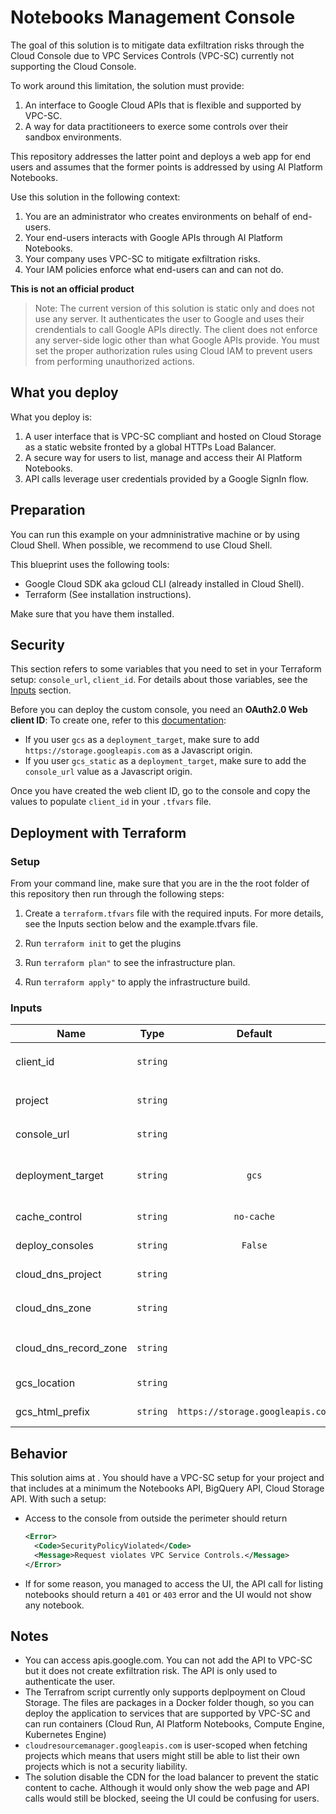 # Notebooks Management Console

The goal of this solution is to mitigate data exfiltration risks through the Cloud Console due to VPC Services Controls (VPC-SC) currently not supporting the Cloud Console.

To work around this limitation, the solution must provide:

1. An interface to Google Cloud APIs that is flexible and supported by VPC-SC.
1. A way for data practitioneers to exerce some controls over their sandbox environments.

This repository addresses the latter point and deploys a web app for end users and assumes that the former points is addressed by using AI Platform Notebooks.

Use this solution in the following context:

1. You are an administrator who creates environments on behalf of end-users.
1. Your end-users interacts with Google APIs through AI Platform Notebooks.
1. Your company uses VPC-SC to mitigate exfiltration risks.
1. Your IAM policies enforce what end-users can and can not do.

**This is not an official product**

> Note: The current version of this solution is static only and does not use any server. It authenticates the user to Google and uses their crendentials to call Google APIs directly. The client does not enforce any server-side logic other than what Google APIs provide. You must set the proper authorization rules using Cloud IAM to prevent users from performing unauthorized actions.

## What you deploy

What you deploy is:

1. A user interface that is VPC-SC compliant and hosted on Cloud Storage as a static website fronted by a global HTTPs Load Balancer.
1. A secure way for users to list, manage and access their AI Platform Notebooks.
1. API calls leverage user credentials provided by a Google SignIn flow.

## Preparation

You can run this example on your admninistrative machine or by using Cloud Shell. When possible, we recommend to use Cloud Shell.

This blueprint uses the following tools:

- Google Cloud SDK aka gcloud CLI (already installed in Cloud Shell).
- Terraform (See installation instructions).

Make sure that you have them installed.

## Security

This section refers to some variables that you need to set in your Terraform setup: `console_url`, `client_id`. For details about those variables, see the [Inputs](#inputs) section.

Before you can deploy the custom console, you need an **OAuth2.0 Web client ID**: To create one, refer to this [documentation](https://support.google.com/cloud/answer/6158849#zippy=%2Cweb-applications):

- If you user `gcs` as a `deployment_target`, make sure to add `https://storage.googleapis.com` as a Javascript origin.
- If you user `gcs_static` as a `deployment_target`, make sure to add the `console_url` value as a Javascript origin.

Once you have created the web client ID, go to the console and copy the values to populate `client_id` in your `.tfvars` file.

## Deployment with Terraform

### Setup

From your command line, make sure that you are in the the root folder of this repository then run through the following steps:

1. Create a `terraform.tfvars` file with the required inputs. For more details, see the Inputs section below and the example.tfvars file.

1. Run `terraform init` to get the plugins

1. Run `terraform plan"` to see the infrastructure plan.

1. Run `terraform apply"` to apply the infrastructure build.

### Inputs

| Name | Type | Default | Required |  Description |
|------|-------------|:----:|:-----:|:-----|
|client_id|`string`||yes|An Google Cloud oauth2.0 Client ID for web applications. Ex: `987654321-ghijklm.apps.googleusercontent.com`
|project|`string`||yes|Google Cloud project where to deploy the console. Ex: `example-project-id`|
|console_url|`string`||yes|Url for users to access the console. Ex: `console.example.com`|
|deployment_target|`string`|`gcs`|no|Where to deploy the UI. Currently supports Cloud Storage `gcs` and Cloud Storage static buckets `gcs_static`.|
|cache_control|`string`|`no-cache`|no| Caching behavior for index.html, 404.html and config.js.|
|deploy_consoles|`string`|`False`|no| Whether to create an example Notebook Console.|
|cloud_dns_project|`string`||no|Project where your Cloud DNS is set up. Ex: `example-project-dns-id`|
|cloud_dns_zone|`string`||no|Name of the Cloud DNS zone to create for your console. Ex: `example-com-zone`|
|cloud_dns_record_zone|`string`||no|Name of the Cloud DNS zone where you want to add the DNS record for the console. Ex: `example-com-zone`|
|gcs_location|`string`||no|Location where to create the bucket that host the console. Ex: `US`|
|gcs_html_prefix|`string`|`https://storage.googleapis.com`|no|GCS URL prefix that gives access to objects|

## Behavior

This solution aims at . You should have a VPC-SC setup for your project and that includes at a minimum the Notebooks API, BigQuery API, Cloud Storage API. With such a setup:

- Access to the console from outside the perimeter should return

    ```xml
    <Error>
      <Code>SecurityPolicyViolated</Code>
      <Message>Request violates VPC Service Controls.</Message>
    </Error>
    ```

- If for some reason, you managed to access the UI, the API call for listing notebooks should return a `401` or `403` error and the UI would not show any notebook.

## Notes

- You can access apis.google.com. You can not add the API to VPC-SC but it does not create exfiltration risk. The API is only used to authenticate the user.
- The Terrafrom script currently only supports deplpoyment on Cloud Storage. The files are packages in a Docker folder though, so you can deploy the application to services that are supported by VPC-SC and can run containers (Cloud Run, AI Platform Notebooks, Compute Engine, Kubernetes Engine)
- `cloudresourcemanager.googleapis.com` is user-scoped when fetching projects which means that users might still be able to list their own projects which is not a security liability.
- The solution disable the CDN for the load balancer to prevent the static content to cache. Although it would only show the web page and API calls would still be blocked, seeing the UI could be confusing for users.

